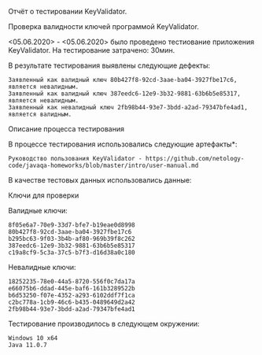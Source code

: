 Отчёт о тестировании KeyValidator.

Проверка валидности ключей программой KeyValidator.

<05.06.2020> - <05.06.2020> было проведено тестиование приложения KeyValidator.
На тестирование затрачено: 30мин.

В результате тестирования выявлены следующие дефекты:

    Заявленный как валидный ключ 80b427f8-92cd-3aae-ba04-3927fbe17c6, является невалидным.
    Заявленный как валидный ключ 387eedc6-12e9-3b32-9881-63b6b5e85317, является невалидным.
    Заявленный как невалидный ключ 2fb98b44-93e7-3bdd-a2ad-79347bfe4ad1, является валидным.

Описание процесса тестирования

В процессе тестирования использовались следующие артефакты*:

    Руководство пользования KeyValidator - https://github.com/netology-code/javaqa-homeworks/blob/master/intro/user-manual.md


В качестве тестовых данных использовались данные:

Ключи для проверки

Валидные ключи:

    8f05e6a7-70e9-33d7-bfe7-b19eae0d8998
    80b427f8-92cd-3aae-ba04-3927fbe17c6
    b295bc63-9f03-3b4b-af80-969b39f8c262
    387eedc6-12e9-3b32-9881-63b6b5e85317
    c19a8cf9-5c3a-37c5-b7f3-d16d38a0c180

Невалидные ключи:

    18252235-78e0-44a5-8720-556f0c7da17a
    e66075b6-ddad-445e-baf6-161b3289522b
    b6d53250-f07e-4352-a293-6102ddf7f1ca
    c2bc778a-1cb9-46c6-b435-0489649d2a42
    2fb98b44-93e7-3bdd-a2ad-79347bfe4ad1

Тестирование производилось в следующем окружении:

    Windows 10 x64
    Java 11.0.7
